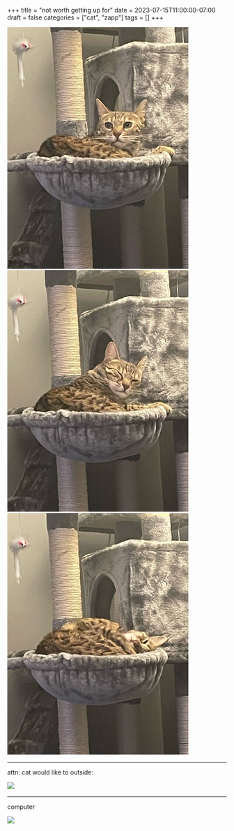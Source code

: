 +++
title = "not worth getting up for"
date = 2023-07-15T11:00:00-07:00
draft = false
categories = ["cat", "zapp"]
tags = []
+++

![](./z1.png)
![](./z2.png)
![](./z3.png)


-----

attn: cat would like to outside:

![](./outside.png)

-----
computer

![](./computer.png)